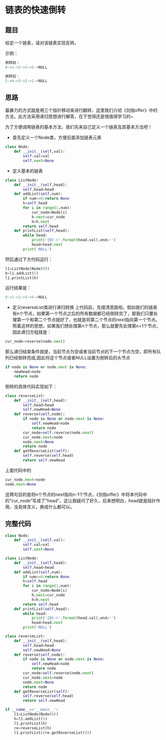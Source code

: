 # 链表的快速倒转

## 题目

给定一个链表，请对该链表实现反转。

示例：

```python
倒转前：
0->1->2->3->5->NULL

倒转后：
5->4->3->2->1->NULL
```

## 思路

最暴力的方式就是用三个指针移动来进行翻转，这里我们介绍《剑指offer》中的方法，此方法采用递归思想进行解答，在下觉得还是很值得学习的~

为了方便调用链表的基本方法，我们先来自己定义一个链表及其基本方法吧！

+ 首先定义一个Node类，方便后面添加链表元素

```python
class Node:
    def __init__(self,val):
        self.val=val
        self.next=None
```

+ 定义基本的链表

```python
class ListNode:
    def __init__(self,head):
        self.head=head
    def addList(self,num):
        if num<=0:return None
        h=self.head
        for i in range(1,num):
            cur_node=Node(i)
            h.next=cur_node
            h=h.next
        return self.head
    def printList(self,head):
        while head:
            print('{0}->'.format(head.val),end='')
            head=head.next
        print('NULL')
```

然后通过下方代码运行：

```python
l1=ListNode(Node(0))
h=l1.addList(5)
l1.printList(h)
```

运行结果是：

```python
0->1->2->3->4->NULL
```

+ 定义reverseList类进行递归转换
上代码前，先缕清思路啦。假如我们的链表有n个节点，如果第一个节点之后的所有数据都已经倒转完了，那我们只要处理第一个和第二个节点就好了，也就是将第二个节点的next指向第一个节点。照着这样的思想，如果我们想处理第n个节点，那么就要先处理第n+1个节点，因此递归方程就是：

```python
cur_node=reverse(node.next)
```

那么递归结束条件就是，当前节点为空或者当前节点的下一个节点为空，即所有队列已经倒转完成,因此将这个节点或者NULL设置为倒转后的头节点

```python
if node is None or node.next is None:
    newHead=node
    return node
```

倒转的具体代码实现如下：

```python
class reverseList:
    def __init__(self,head):
        self.head=head
        self.newHead=None
    def reverse(self,node):
        if node is None or node.next is None:
            self.newHead=node
            return node
        cur_node=self.reverse(node.next)
        cur_node.next=node
        node.next=None
        return node
    def getReverseList(self):
        self.reverse(self.head)
        return self.newHead
```

上面代码中的

```python
cur_node.next=node
node.next=None
```

这两句目的是将n个节点的next指向n-1个节点，《剑指offer》中将本代码中的“cur_node”写成了“head”，这让我疑问了好久，后来想明白，head就是指针作用，没具体含义，换成什么都可以。

## 完整代码

```python
class Node:
    def __init__(self,val):
        self.val=val
        self.next=None

class ListNode:
    def __init__(self,head):
        self.head=head
    def addList(self,num):
        if num<=0:return None
        h=self.head
        for i in range(1,num):
            cur_node=Node(i)
            h.next=cur_node
            h=h.next
        return self.head
    def printList(self,head):
        while head:
            print('{0}->'.format(head.val),end='')
            head=head.next
        print('NULL')

class reverseList:
    def __init__(self,head):
        self.head=head
        self.newHead=None
    def reverse(self,node):
        if node is None or node.next is None:
            self.newHead=node
            return node
        cur_node=self.reverse(node.next)
        cur_node.next=node
        node.next=None
        return node
    def getReverseList(self):
        self.reverse(self.head)
        return self.newHead

if __name__=='__main__':
    l1=ListNode(Node(0))
    h=l1.addList(5)
    l1.printList(h)
    re=reverseList(h)
    l1.printList((re.getReverseList()))
```
